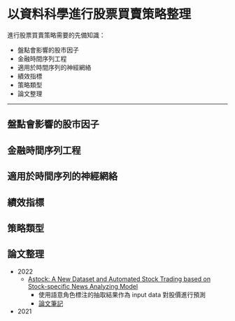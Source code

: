 # 以資料科學進行股票買賣策略整理

進行股票買賣策略需要的先備知識：

- 盤點會影響的股市因子
- 金融時間序列工程
- 適用於時間序列的神經網絡
- 績效指標
- 策略類型
- 論文整理

---

## 盤點會影響的股市因子

## 金融時間序列工程

## 適用於時間序列的神經網絡

## 績效指標

## 策略類型

## 論文整理

- 2022
    - [Astock: A New Dataset and Automated Stock Trading based on Stock-specific
News Analyzing Model](https://arxiv.org/pdf/2206.06606v1.pdf)
        - 使用語意角色標注的抽取結果作為 input data 對股價進行預測
        - [論文筆記](Thesis/Astock.md)
- 2021
